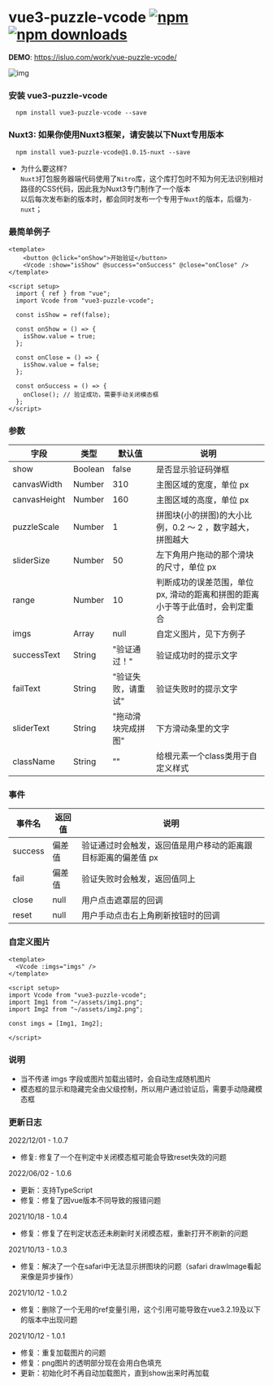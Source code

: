 # vue3-puzzle-vcode [![npm](https://img.shields.io/npm/v/vue3-puzzle-vcode.svg)](https://www.npmjs.com/package/vue3-puzzle-vcode) [![npm downloads](https://img.shields.io/npm/dt/vue3-puzzle-vcode.svg)](https://www.npmjs.com/package/vue3-puzzle-vcode)

**DEMO**: https://isluo.com/work/vue-puzzle-vcode/

![img](public/demo.gif)


### 安装 vue3-puzzle-vcode

```node
  npm install vue3-puzzle-vcode --save
```

### Nuxt3: 如果你使用Nuxt3框架，请安装以下Nuxt专用版本
```node
  npm install vue3-puzzle-vcode@1.0.15-nuxt --save
```

- 为什么要这样?<br/>
`Nuxt3`打包服务器端代码使用了`Nitro`库，这个库打包时不知为何无法识别相对路径的CSS代码，因此我为Nuxt3专门制作了一个版本<br/>
以后每次发布新的版本时，都会同时发布一个专用于`Nuxt`的版本，后缀为`-nuxt`；
### 最简单例子
```vue
<template>
    <button @click="onShow">开始验证</button>
    <Vcode :show="isShow" @success="onSuccess" @close="onClose" />
</template>

<script setup>
  import { ref } from "vue";
  import Vcode from "vue3-puzzle-vcode";

  const isShow = ref(false);

  const onShow = () => {
    isShow.value = true;
  };

  const onClose = () => {
    isShow.value = false;
  };

  const onSuccess = () => {
    onClose(); // 验证成功，需要手动关闭模态框
  };
</script>
```

### 参数

| 字段         | 类型    | 默认值             | 说明                                                                          |
| ------------ | ------- | ------------------ | ----------------------------------------------------------------------------- |
| show         | Boolean | false              | 是否显示验证码弹框                                                            |
| canvasWidth  | Number  | 310                | 主图区域的宽度，单位 px                                                       |
| canvasHeight | Number  | 160                | 主图区域的高度，单位 px                                                       |
| puzzleScale  | Number  | 1                  | 拼图块(小的拼图)的大小比例，0.2 ～ 2 ，数字越大，拼图越大                     |
| sliderSize   | Number  | 50                 | 左下角用户拖动的那个滑块的尺寸，单位 px                                       |
| range        | Number  | 10                 | 判断成功的误差范围，单位 px, 滑动的距离和拼图的距离小于等于此值时，会判定重合 |
| imgs         | Array   | null               | 自定义图片，见下方例子                                                        |
| successText  | String  | "验证通过！"       | 验证成功时的提示文字                                                          |
| failText     | String  | "验证失败，请重试" | 验证失败时的提示文字                                                          |
| sliderText   | String  | "拖动滑块完成拼图" | 下方滑动条里的文字                                                            |
| className    | String  | ""               | 给根元素一个class类用于自定义样式                                              |

### 事件

| 事件名  | 返回值 | 说明                                                          |
| ------- | ------ | ------------------------------------------------------------- |
| success | 偏差值 | 验证通过时会触发，返回值是用户移动的距离跟目标距离的偏差值 px |
| fail    | 偏差值 | 验证失败时会触发，返回值同上                                  |
| close   | null   | 用户点击遮罩层的回调                                          |
| reset    | null  | 用户手动点击右上角刷新按钮时的回调                            |

### 自定义图片
```vue
<template>
  <Vcode :imgs="imgs" />
</template>

<script setup>
import Vcode from "vue3-puzzle-vcode";
import Img1 from "~/assets/img1.png";
import Img2 from "~/assets/img2.png";

const imgs = [Img1, Img2];

</script>
```

### 说明

- 当不传递 imgs 字段或图片加载出错时，会自动生成随机图片
- 模态框的显示和隐藏完全由父级控制，所以用户通过验证后，需要手动隐藏模态框

### 更新日志
2022/12/01 - 1.0.7<br/>
- 修复: 修复了一个在判定中关闭模态框可能会导致reset失效的问题

2022/06/02 - 1.0.6<br/>
- 更新：支持TypeScript
- 修复：修复了因vue版本不同导致的报错问题

2021/10/18 - 1.0.4<br/>
- 修复：修复了在判定状态还未刷新时关闭模态框，重新打开不刷新的问题

2021/10/13 - 1.0.3<br/>
- 修复：解决了一个在safari中无法显示拼图块的问题（safari drawImage看起来像是异步操作）

2021/10/12 - 1.0.2<br/>
- 修复：删除了一个无用的ref变量引用，这个引用可能导致在vue3.2.19及以下的版本中出现问题

2021/10/12 - 1.0.1<br/>
- 修复：重复加载图片的问题
- 修复：png图片的透明部分现在会用白色填充
- 更新：初始化时不再自动加载图片，直到show出来时再加载
